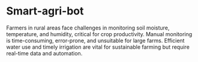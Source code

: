 # Smart-agri-bot
Farmers in rural areas face challenges in monitoring soil moisture, temperature, and humidity, critical for crop productivity. Manual monitoring is time-consuming, error-prone, and unsuitable for large farms. Efficient water use and timely irrigation are vital for sustainable farming but require real-time data and automation.
